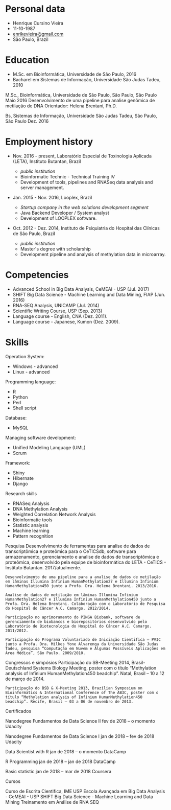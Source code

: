 
# Personal data

- Henrique Cursino Vieira
- 11-10-1987
- enrikevieira@gmail.com
- São Paulo, Brazil

# Education

- M.Sc. em Bioinformática, Universidade de São Paulo, 2016
- Bacharel em Sistemas de Informação, Universidade São Judas Tadeu, 2010

M.Sc., Bioinformática, Universidade de São Paulo, São Paulo, São Paulo
Maio 2016
Desenvolvimento de uma pipeline para analise genômica de metilação de DNA
Orientador: Helena Brentani, Ph.D.

Bs, Sistemas de Informação, Universidade São Judas Tadeu, São Paulo, São Paulo
Dez. 2016

# Employment history

- Nov. 2016 - present, Laboratório Especial de Toxinologia Aplicada (LETA), Instituto Butantan, Brazil
  - *public institution*
  - Bioinformatic Technic - Technical Training IV
  - Development of tools, pipelines and RNASeq data analysis and server management.

- Jan. 2015 - Nov. 2016, Looplex, Brazil
  - *Startup company in the web solutions development segment*
  - Java Backend Developer / System analyst
  - Development of LOOPLEX software.

- Oct. 2012 - Dez. 2014, Instituto de Psiquiatria do Hospital das Clínicas de São Paulo, Brazil
  - *public institution*
  - Master's degree with scholarship
  - Development pipeline and analysis of methylation data in microarray.

# Competencies

- Advanced School in Big Data Analysis, CeMEAI - USP (Jul. 2017)
- SHIFT Big Data Science - Machine Learning and Data Mining, FIAP (Jun. 2016)
- RNA-SEQ Analysis, UNICAMP (Jul. 2014)
- Scientific Writing Course, USP (Sep. 2013)
- Language course - English, CNA (Dez. 2011).
- Language course - Japanese, Kumon (Dez. 2009).

# Skills

Operation System:
  - Windows - advanced
  - Linux - advanced

Programming language:
- R
- Python
- Perl
- Shell script

Database:
- MySQL

Managing software development:
- Unified Modeling Language (UML)
- Scrum

Framework:
- Shiny
- Hibernate
- Django

Research skills
- RNASeq Analysis
- DNA Methylation Analysis
- Weighted Correlation Network Analysis
- Bioinformatic tools
- Statistic analysis
- Machine learning
- Pattern recognition

Pesquisa
	Desenvolvimento de ferramentas para analise de dados de transcriptômica e proteômica para o CeTICSdb, software para armazenamento, gerenciamento e analise de dados de transcriptômica e proteômica, desenvolvido pela equipe de bioinformática do LETA - CeTICS - Instituto Butantan. 2017/atualmente.

	Desenvolvimento de uma pipeline para a analise de dados de metilação em lâminas Illumina Infinium HumanMethylation27 e Illumina Infinium HumanMethylation450 junto a Profa. Dra. Helena Brentani. 2013/2016.

	Analise de dados de metilação em lâminas Illumina Infinium HumanMethylation27 e Illumina Infinium HumanMethylation450 junto a Profa. Dra. Helena Brentani. Colaboração com o Laboratório de Pesquisa do Hospital do Câncer A.C. Camargo. 2012/2014.

	Participação no aprimoramento do PINGA Biobank, software de gerenciamento de biobancos e biorepositórios desenvolvido pelo Laboratório de Biotecnologia do Hospital do Câncer A.C. Camargo. 2011/2012.

	Participação do Programa Voluntariado de Iniciação Cientifica – PVIC junto a Profa. Dra. Milkes Yone Alvarenga da Universidade São Judas Tadeu, pesquisa “Computação em Nuvem e Algumas Possíveis Aplicações em Área Médica”, São Paulo. 2009/2010.
Congressos e simpósios
	Participação do SB-Meeting 2014, Brasil-Deutschland Systems Biology Meeting, poster com o título “Methylation analysis of Infinium HumanMethylation450 beadchip”. Natal, Brasil – 10 a 12 de março de 2014.

	Participação do BSB & X-Meeting 2013, Brazilian Symposium on Bioinformatics & International Conference of The AB3C, poster com o título “Methylation analysis of Infinium HumanMethylation450 beadchip”. Recife, Brasil – 03 a 06 de novembro de 2013.

Certificados

Nanodegree Fundamentos de Data Science II
fev de 2018 – o momento
Udacity

Nanodegree Fundamentos de Data Science I
jan de 2018 – fev de 2018
Udacity

Data Scientist with R
jan de 2018 – o momento
DataCamp

R Programming
jan de 2018 – jan de 2018
DataCamp

Basic statistic
jan de 2018 – mar de 2018
Coursera

Cursos

Curso de Escrita Cientifica, IME USP
Escola Avançada em Big Data Analysis - CeMEAI - USP
SHIFT Big Data Science - Machine Learning and Data Mining
Treinamento em Análise de RNA SEQ






